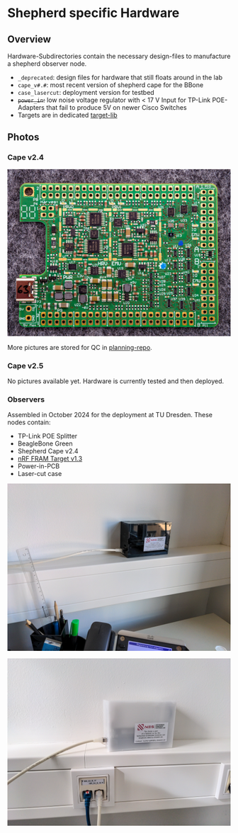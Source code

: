 # Shepherd specific Hardware

## Overview

Hardware-Subdirectories contain the necessary design-files to manufacture a shepherd observer node.

- `_deprecated`: design files for hardware that still floats around in the lab
- `cape_v#.#`: most recent version of shepherd cape for the BBone
- `case_lasercut`: deployment version for testbed
- ~~`power_in`:~~ low noise voltage regulator with < 17 V Input for TP-Link POE-Adapters that fail to produce 5V on newer Cisco Switches
- Targets are in dedicated [target-lib](https://github.com/orgua/shepherd-targets/tree/main/hardware)

## Photos

### Cape v2.4

![Cape24b](_media/cape_24b_63b.jpg)

More pictures are stored for QC in [planning-repo](https://github.com/orgua/shepherd_v2_planning/tree/main/doc_testbed/photos_PCBs).

### Cape v2.5

No pictures available yet. Hardware is currently tested and then deployed.

### Observers

Assembled in October 2024 for the deployment at TU Dresden. These nodes contain:

- TP-Link POE Splitter
- BeagleBone Green
- Shepherd Cape v2.4
- [nRF FRAM Target v1.3](https://github.com/orgua/shepherd-targets/tree/main/hardware/shepherd_nRF_FRAM_Target_v1.3e)
- Power-in-PCB
- Laser-cut case

![target_black](_media/testbed_node_dresden_black.jpg)

![target_white](_media/testbed_node_dresden_white.jpg)
